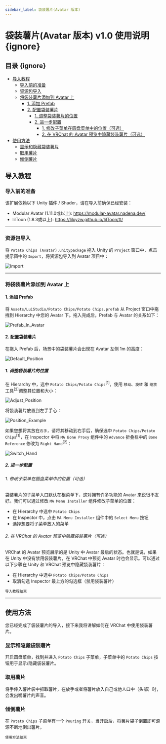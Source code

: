 ```yaml
---
sidebar_label: 袋装薯片(Avatar 版本)
---
```


# 袋装薯片(Avatar 版本) v1.0 使用说明 {ignore}

## 目录 {ignore}

<!-- @import "[TOC]" {cmd="toc" depthFrom=1 depthTo=6 orderedList=false} -->

<!-- code_chunk_output -->

- [导入教程](#导入教程)
  - [导入前的准备](#导入前的准备)
  - [资源包导入](#资源包导入)
  - [将袋装薯片添加到 Avatar 上](#将袋装薯片添加到-avatar-上)
    - [1. 添加 Prefab](#1-添加-prefab)
    - [2. 配置袋装薯片](#2-配置袋装薯片)
      - [1. 调整袋装薯片的位置](#1-调整袋装薯片的位置)
      - [2. 进一步配置](#2-进一步配置)
        - [1. 修改子菜单在圆盘菜单中的位置（可选）](#1-修改子菜单在圆盘菜单中的位置可选)
        - [2. 在 VRChat 的 Avatar 预览中隐藏袋装薯片（可选）](#2-在-vrchat-的-avatar-预览中隐藏袋装薯片可选)
- [使用方法](#使用方法)
  - [显示和隐藏袋装薯片](#显示和隐藏袋装薯片)
  - [取用薯片](#取用薯片)
  - [倾倒薯片](#倾倒薯片)

<!-- /code_chunk_output -->

## 导入教程

### 导入前的准备

该扩展依赖以下 Unity 插件 / Shader，请在导入前确保已经安装：

- Modular Avatar (1.11.0或以上): https://modular-avatar.nadena.dev/
- lilToon (1.8.3或以上): https://lilxyzw.github.io/lilToon/#/

---

### 资源包导入

将 `Potato Chips (Avatar).unitypackage` 拖入 Unity 的 `Project` 窗口中，点击提示窗中的 `Import`，将资源包导入到 Avatar 项目中：

![Import](./Assets/Import.webp)

---

### 将袋装薯片添加到 Avatar 上

#### 1. 添加 Prefab

将 `Assets/LuiStudio/Potato Chips/Potato Chips.prefab` 从 Project 窗口中拖拽到 Hierarchy 中您的 Avatar 下。拖入完成后，Prefab 与 Avatar 的关系如下：

![Prefab_In_Avatar](./Assets/Prefab_In_Avatar.webp)

#### 2. 配置袋装薯片

在拖入 Prefab 后，场景中的袋装薯片会出现在 Avatar 左侧 1m 的高度：

![Default_Position](./Assets/Default_Position.webp)

##### 1. 调整袋装薯片的位置

在 Hierarchy 中，选中 `Potato Chips/Potato Chips`<sup>[1]</sup>，使用 `移动`、`旋转` 和 `缩放` 工具<sup>[2]</sup>调整其位置和大小：

![Adjust_Position](./Assets/Adjust_Position.webp)

将袋装薯片放置到左手手心：

![Position_Example](./Assets/Position_Example.webp)

如果您想将其放在`右手`，请将其移动到右手后，确保选中 `Potato Chips/Potato Chips`<sup>[1]</sup>，在 Inspector 中将 `MA Bone Proxy` 组件中的 `Advance` 折叠栏中的 `Bone Reference` 修改为 `Right Hand`<sup>[2]</sup>：

![Switch_Hand](./Assets/Switch_Hand.webp)

##### 2. 进一步配置

###### 1. 修改子菜单在圆盘菜单中的位置（可选）

袋装薯片的子菜单入口默认在根菜单下，这对拥有许多功能的 Avatar 来说很不友好。我们可以通过修改 `MA Menu Installer` 组件修改子菜单的位置：

- 在 Hierarchy 中选中 `Potato Chips`
- 在 Inspector 中，点击 `MA Menu Installer` 组件中的 `Select Menu` 按钮
- 选择想要将子菜单放入的菜单

###### 2. 在 VRChat 的 Avatar 预览中隐藏袋装薯片（可选）

VRChat 的 Avatar 预览展示的是 Unity 中 Avatar 最后的状态。也就是说，如果在 Unity 中没有禁用袋装薯片，在 VRChat 中预览 Avatar 时也会显示。可以通过以下步骤在 Unity 和 VRChat 预览中隐藏袋装薯片：

- 在 Hierarchy 中选中 `Potato Chips/Potato Chips`
- 取消勾选 Inspector 最上方的勾选框（禁用袋装薯片）

<sub>导入教程结束</sub>

---

## 使用方法

您已经完成了袋装薯片的导入，接下来我将讲解如何在 VRChat 中使用袋装薯片。

### 显示和隐藏袋装薯片

开启圆盘菜单，找到并进入 `Potato Chips` 子菜单，子菜单中的 `Potato Chips` 按钮用于显示/隐藏袋装薯片。

### 取用薯片

将手伸入薯片袋中抓取薯片，在放手或者将薯片放入自己或他人口中（头部）时，会发出嚼薯片的声音。

### 倾倒薯片

在 `Potato Chips` 子菜单有一个 `Pouring` 开关，当开启后，将薯片袋子倒置即可源源不断地倒出薯片。

<sub>使用方法结束</sub>
